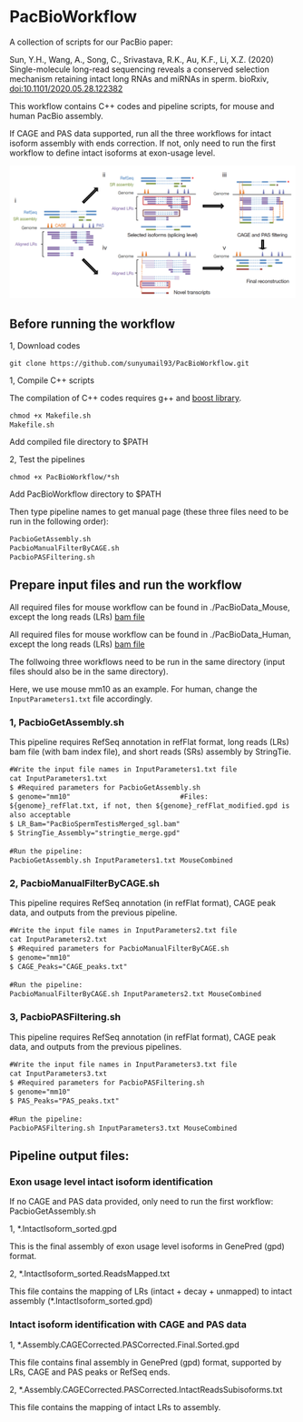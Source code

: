 # PacBioWorkflow
A collection of scripts for our PacBio paper:

Sun, Y.H., Wang, A., Song, C., Srivastava, R.K., Au, K.F., Li, X.Z. (2020) Single-molecule long-read sequencing reveals a conserved selection mechanism retaining intact long RNAs and miRNAs in sperm. bioRxiv, [doi:10.1101/2020.05.28.122382](https://www.biorxiv.org/content/10.1101/2020.05.28.122382v1)

This workflow contains C++ codes and pipeline scripts, for mouse and human PacBio assembly.

If CAGE and PAS data supported, run all the three workflows for intact isoform assembly with ends correction. If not, only need to run the first workflow to define intact isoforms at exon-usage level.

![](/images/Workflow.png)

## Before running the workflow

1, Download codes

```
git clone https://github.com/sunyumail93/PacBioWorkflow.git
```

1, Compile C++ scripts

The compilation of C++ codes requires g++ and [boost library](https://www.boost.org/).

```
chmod +x Makefile.sh
Makefile.sh
```

Add compiled file directory to $PATH

2, Test the pipelines

```
chmod +x PacBioWorkflow/*sh
```

Add PacBioWorkflow directory to $PATH

Then type pipeline names to get manual page (these three files need to be run in the following order):

```
PacbioGetAssembly.sh
PacbioManualFilterByCAGE.sh
PacbioPASFiltering.sh
```

## Prepare input files and run the workflow

All required files for mouse workflow can be found in ./PacBioData_Mouse, except the long reads (LRs) [bam file]()

All required files for mouse workflow can be found in ./PacBioData_Human, except the long reads (LRs) [bam file]()

The follwoing three workflows need to be run in the same directory (input files should also be in the same directory).

Here, we use mouse mm10 as an example. For human, change the `InputParameters1.txt` file accordingly.

### 1, PacbioGetAssembly.sh

This pipeline requires RefSeq annotation in refFlat format, long reads (LRs) bam file (with bam index file), and short reads (SRs) assembly by StringTie.

```
#Write the input file names in InputParameters1.txt file
cat InputParameters1.txt
$ #Required parameters for PacbioGetAssembly.sh
$ genome="mm10"                           #Files: ${genome}_refFlat.txt, if not, then ${genome}_refFlat_modified.gpd is also acceptable
$ LR_Bam="PacBioSpermTestisMerged_sgl.bam"
$ StringTie_Assembly="stringtie_merge.gpd"

#Run the pipeline:
PacbioGetAssembly.sh InputParameters1.txt MouseCombined
```

### 2, PacbioManualFilterByCAGE.sh

This pipeline requires RefSeq annotation (in refFlat format), CAGE peak data, and outputs from the previous pipeline.

```
#Write the input file names in InputParameters2.txt file
cat InputParameters2.txt
$ #Required parameters for PacbioManualFilterByCAGE.sh
$ genome="mm10"
$ CAGE_Peaks="CAGE_peaks.txt"

#Run the pipeline:
PacbioManualFilterByCAGE.sh InputParameters2.txt MouseCombined
```

### 3, PacbioPASFiltering.sh

This pipeline requires RefSeq annotation (in refFlat format), CAGE peak data, and outputs from the previous pipelines.

```
#Write the input file names in InputParameters3.txt file
cat InputParameters3.txt
$ #Required parameters for PacbioPASFiltering.sh
$ genome="mm10"
$ PAS_Peaks="PAS_peaks.txt"
  
#Run the pipeline:
PacbioPASFiltering.sh InputParameters3.txt MouseCombined
```

## Pipeline output files:

### Exon usage level intact isoform identification

If no CAGE and PAS data provided, only need to run the first workflow: PacbioGetAssembly.sh

1, *.IntactIsoform_sorted.gpd

This is the final assembly of exon usage level isoforms in GenePred (gpd) format.

2, *.IntactIsoform_sorted.ReadsMapped.txt

This file contains the mapping of LRs (intact + decay + unmapped) to intact assembly (*.IntactIsoform_sorted.gpd)

### Intact isoform identification with CAGE and PAS data

1, *.Assembly.CAGECorrected.PASCorrected.Final.Sorted.gpd

This file contains final assembly in GenePred (gpd) format, supported by LRs, CAGE and PAS peaks or RefSeq ends.

2, *.Assembly.CAGECorrected.PASCorrected.IntactReadsSubisoforms.txt

This file contains the mapping of intact LRs to assembly.

